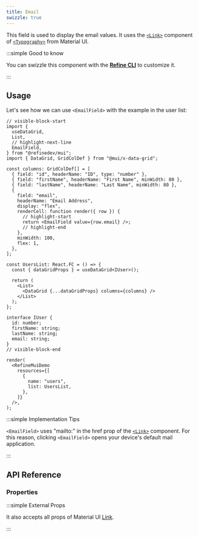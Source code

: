 ```yaml
---
title: Email
swizzle: true
---
```


This field is used to display the email values. It uses the [`<Link>`](https://mui.com/material-ui/react-link/#main-content) component of [`<Typography>`](https://mui.com/material-ui/react-typography/#main-content) from Material UI.

:::simple Good to know

You can swizzle this component with the [**Refine CLI**](/docs/packages/list-of-packages) to customize it.

:::

## Usage

Let's see how we can use `<EmailField>` with the example in the user list:

```tsx live url=http://localhost:3000/posts previewHeight=340px
// visible-block-start
import {
  useDataGrid,
  List,
  // highlight-next-line
  EmailField,
} from "@refinedev/mui";
import { DataGrid, GridColDef } from "@mui/x-data-grid";

const columns: GridColDef[] = [
  { field: "id", headerName: "ID", type: "number" },
  { field: "firstName", headerName: "First Name", minWidth: 80 },
  { field: "lastName", headerName: "Last Name", minWidth: 80 },
  {
    field: "email",
    headerName: "Email Address",
    display: "flex",
    renderCell: function render({ row }) {
      // highlight-start
      return <EmailField value={row.email} />;
      // highlight-end
    },
    minWidth: 100,
    flex: 1,
  },
];

const UsersList: React.FC = () => {
  const { dataGridProps } = useDataGrid<IUser>();

  return (
    <List>
      <DataGrid {...dataGridProps} columns={columns} />
    </List>
  );
};

interface IUser {
  id: number;
  firstName: string;
  lastName: string;
  email: string;
}
// visible-block-end

render(
  <RefineMuiDemo
    resources={[
      {
        name: "users",
        list: UsersList,
      },
    ]}
  />,
);
```

:::simple Implementation Tips

`<EmailField>` uses "mailto:" in the href prop of the [`<Link>`](https://mui.com/material-ui/react-link/#main-content) component. For this reason, clicking `<EmailField>` opens your device's default mail application.

:::

## API Reference

### Properties

<PropsTable module="@refinedev/mui/EmailField"/>

:::simple External Props

It also accepts all props of Material UI [Link](https://mui.com/material-ui/react-link/#main-content).

:::
